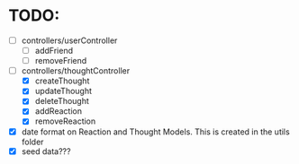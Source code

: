 # TODO:
- [ ] controllers/userController
    - [ ] addFriend
    - [ ] removeFriend
- [ ] controllers/thoughtController
    - [x] createThought
    - [x] updateThought
    - [x] deleteThought
    - [x] addReaction
    - [x] removeReaction
- [x] date format on Reaction and Thought Models. This is created in the utils folder
- [x] seed data???